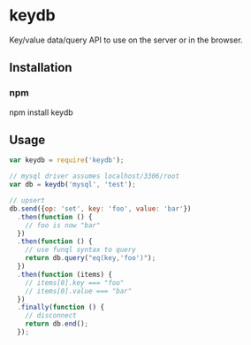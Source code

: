 keydb
=====

Key/value data/query API to use on the server or in the browser.

## Installation

### npm

npm install keydb

## Usage

```js
var keydb = require('keydb');

// mysql driver assumes localhost/3306/root
var db = keydb('mysql', 'test');

// upsert
db.send({op: 'set', key: 'foo', value: 'bar'})
  .then(function () {
    // foo is now "bar"
  })
  .then(function () {
    // use funql syntax to query
    return db.query("eq(key,'foo')");
  })
  .then(function (items) {
    // items[0].key === "foo"
    // items[0].value === "bar"
  })
  .finally(function () {
    // disconnect
    return db.end();
  });
```